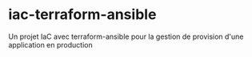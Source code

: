# iac-terraform-ansible
Un projet IaC avec terraform-ansible pour la gestion de provision d'une application en production
